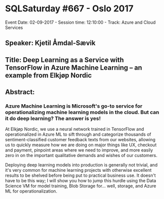 # SQLSaturday #667 - Oslo 2017
Event Date: 02-09-2017 - Session time: 12:10:00 - Track: Azure and Cloud Services
## Speaker: Kjetil Åmdal-Sævik
## Title: Deep Learning as a Service with TensorFlow in Azure Machine Learning – an example from Elkjøp Nordic
## Abstract:
### Azure Machine Learning is Microsoft's go-to service for operationalizing machine learning models in the cloud. But can it do deep learning? The answer is yes! 

At Elkjøp Nordic, we use a neural network trained in TensorFlow and operationalized in Azure ML to sift through and categorize thousands of sentiment-classified customer feedback texts from our websites, allowing us to quickly measure how we are doing on major things like UX, checkout and payment, pinpoint areas where we need to improve, and more easily zero in on the important qualitative demands and wishes of our customers.

Deploying deep learning models into production is generally not trivial, and it's very common for machine learning projects with otherwise excellent results to be shelved before being put to practical business use. It doesn't have to be this way; I will show you how to jump this hurdle using the Data Science VM for model training, Blob Storage for... well, storage, and Azure ML for operationalization.
